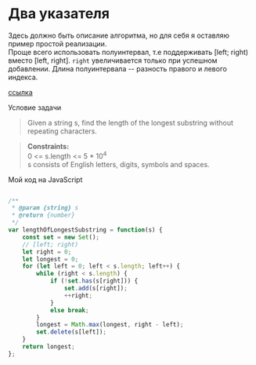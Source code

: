 # Два указателя

Здесь должно быть описание алгоритма,
но для себя я оставляю пример простой реализации. <br>
Проще всего использовать полуинтервал, т.е поддерживать [left; right)
вместо [left, right]. `right` увеличивается только при успешном добавлении.
Длина полуинтервала -- разность правого и левого индекса.

[ссылка](https://leetcode.com/problems/longest-substring-without-repeating-characters/)

Условие задачи
> Given a string s, find the length of
the longest substring without repeating characters.

>**Constraints:** <br>
>0 <= s.length <= 5 * 10<sup>4</sup> <br>
>s consists of English letters, digits, symbols and spaces.

Мой код на JavaScript
```js

/**
 * @param {string} s
 * @return {number}
 */
var lengthOfLongestSubstring = function(s) {
    const set = new Set();
    // [left; right)
    let right = 0;
    let longest = 0;
    for (let left = 0; left < s.length; left++) {
        while (right < s.length) {
            if (!set.has(s[right])) {
                set.add(s[right]);
                ++right;
            }
            else break;
        }
        longest = Math.max(longest, right - left);
        set.delete(s[left]);
    }
    return longest;
};

```
